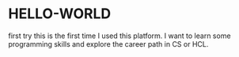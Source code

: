# HELLO-WORLD
first try
this is the first time I used this platform. I want to learn some programming skills and explore the career path in CS or HCL.
